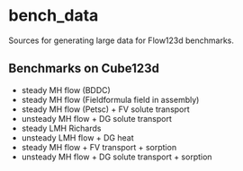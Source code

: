 # bench_data
Sources for  generating large data for Flow123d benchmarks.

## Benchmarks on Cube123d

- steady MH flow (BDDC) 
- steady MH flow (Fieldformula field in assembly)
- steady MH flow (Petsc) + FV solute transport
- unsteady MH flow + DG solute transport
- steady LMH Richards
- unsteady LMH flow + DG heat
- steady MH flow + FV transport + sorption
- unsteady MH flow + DG solute transport + sorption

